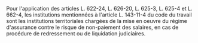   
Pour l'application des articles L. 622-24, L. 626-20, L. 625-3, L. 625-4 et L. 662-4, les institutions mentionnées à l'article L. 143-11-4 du code du travail sont les institutions territoriales chargées de la mise en oeuvre du régime d'assurance contre le risque de non-paiement des salaires, en cas de procédure de redressement ou de liquidation judiciaires.  

  
